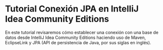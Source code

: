 # Tutorial Conexión JPA en IntelliJ Idea Community Editions

En este tutorial revisaremos cómo establecer una conexión con una base de datos desde IntelliJ Idea Community Editions haciendo uso de Maven, EclipseLink y JPA (API de persistencia de Java, por sus siglas en inglés).
